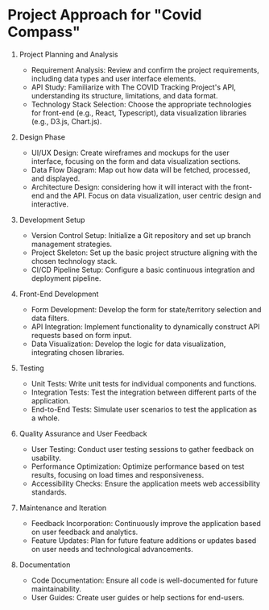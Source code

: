 # Project Approach for "Covid Compass"

1. Project Planning and Analysis

   - Requirement Analysis: Review and confirm the project requirements, including data types and user interface elements.
   - API Study: Familiarize with The COVID Tracking Project's API, understanding its structure, limitations, and data format.
   - Technology Stack Selection: Choose the appropriate technologies for front-end (e.g., React, Typescript), data visualization libraries (e.g., D3.js, Chart.js).

2. Design Phase

   - UI/UX Design: Create wireframes and mockups for the user interface, focusing on the form and data visualization sections.
   - Data Flow Diagram: Map out how data will be fetched, processed, and displayed.
   - Architecture Design: considering how it will interact with the front-end and the API. Focus on data visualization, user centric design and interactive.

3. Development Setup

   - Version Control Setup: Initialize a Git repository and set up branch management strategies.
   - Project Skeleton: Set up the basic project structure aligning with the chosen technology stack.
   - CI/CD Pipeline Setup: Configure a basic continuous integration and deployment pipeline.

4. Front-End Development

   - Form Development: Develop the form for state/territory selection and data filters.
   - API Integration: Implement functionality to dynamically construct API requests based on form input.
   - Data Visualization: Develop the logic for data visualization, integrating chosen libraries.

5. Testing

   - Unit Tests: Write unit tests for individual components and functions.
   - Integration Tests: Test the integration between different parts of the application.
   - End-to-End Tests: Simulate user scenarios to test the application as a whole.

6. Quality Assurance and User Feedback

   - User Testing: Conduct user testing sessions to gather feedback on usability.
   - Performance Optimization: Optimize performance based on test results, focusing on load times and responsiveness.
   - Accessibility Checks: Ensure the application meets web accessibility standards.

7. Maintenance and Iteration

   - Feedback Incorporation: Continuously improve the application based on user feedback and analytics.
   - Feature Updates: Plan for future feature additions or updates based on user needs and technological advancements.

8. Documentation
   - Code Documentation: Ensure all code is well-documented for future maintainability.
   - User Guides: Create user guides or help sections for end-users.
